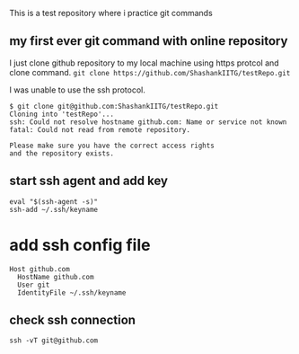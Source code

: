 This is a test repository where i practice git commands

## my first ever git command with online repository
I just clone github repository to my local machine using https protcol and clone command.
`git clone https://github.com/ShashankIITG/testRepo.git`

I was unable to use the ssh protocol.
```
$ git clone git@github.com:ShashankIITG/testRepo.git
Cloning into 'testRepo'...
ssh: Could not resolve hostname github.com: Name or service not known
fatal: Could not read from remote repository.

Please make sure you have the correct access rights
and the repository exists.
```
## start ssh agent and add key
```
eval "$(ssh-agent -s)"
ssh-add ~/.ssh/keyname
```
# add ssh config file
```
Host github.com
  HostName github.com
  User git
  IdentityFile ~/.ssh/keyname
```

## check ssh connection
```
ssh -vT git@github.com
```
